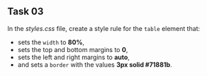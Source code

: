 ## Task 03
In the *styles.css* file, create a style rule for the `table` element that:
* sets the `width` to **80%**,
* sets the  top and bottom margins to **0**,
* sets the left and right margins to **auto**,  
* and sets a `border` with the values  **3px solid #71881b**. 